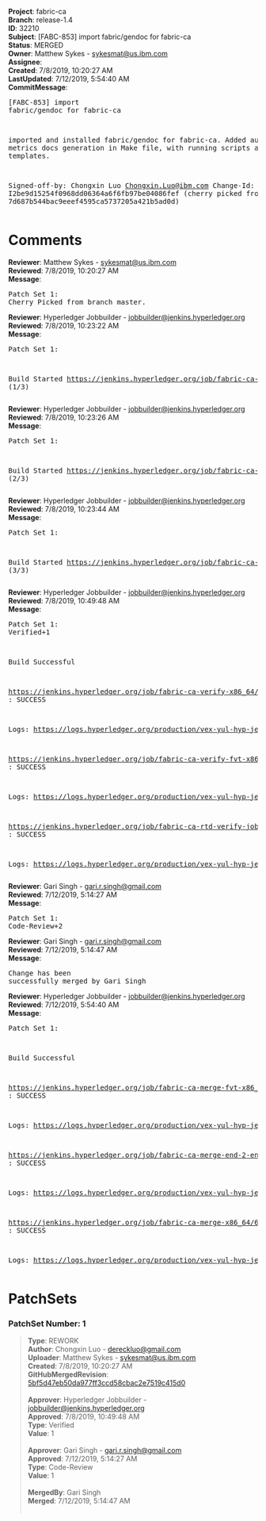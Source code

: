 <strong>Project</strong>: fabric-ca<br><strong>Branch</strong>: release-1.4<br><strong>ID</strong>: 32210<br><strong>Subject</strong>: [FABC-853] import fabric/gendoc for fabric-ca<br><strong>Status</strong>: MERGED<br><strong>Owner</strong>: Matthew Sykes - sykesmat@us.ibm.com<br><strong>Assignee</strong>:<br><strong>Created</strong>: 7/8/2019, 10:20:27 AM<br><strong>LastUpdated</strong>: 7/12/2019, 5:54:40 AM<br><strong>CommitMessage</strong>:<br><pre>[FABC-853] import fabric/gendoc for fabric-ca

imported and installed fabric/gendoc for fabric-ca.
Added automatic metrics docs generation in Make file,
with running scripts and templates.

Signed-off-by: Chongxin Luo <Chongxin.Luo@ibm.com>
Change-Id: I2be9d15254f0968dd06364a6f6fb97be04086fef
(cherry picked from commit 7d687b544bac9eeef4595ca5737205a421b5ad0d)
</pre><h1>Comments</h1><strong>Reviewer</strong>: Matthew Sykes - sykesmat@us.ibm.com<br><strong>Reviewed</strong>: 7/8/2019, 10:20:27 AM<br><strong>Message</strong>: <pre>Patch Set 1: Cherry Picked from branch master.</pre><strong>Reviewer</strong>: Hyperledger Jobbuilder - jobbuilder@jenkins.hyperledger.org<br><strong>Reviewed</strong>: 7/8/2019, 10:23:22 AM<br><strong>Message</strong>: <pre>Patch Set 1:

Build Started https://jenkins.hyperledger.org/job/fabric-ca-verify-x86_64/3785/ (1/3)</pre><strong>Reviewer</strong>: Hyperledger Jobbuilder - jobbuilder@jenkins.hyperledger.org<br><strong>Reviewed</strong>: 7/8/2019, 10:23:26 AM<br><strong>Message</strong>: <pre>Patch Set 1:

Build Started https://jenkins.hyperledger.org/job/fabric-ca-verify-fvt-x86_64/169/ (2/3)</pre><strong>Reviewer</strong>: Hyperledger Jobbuilder - jobbuilder@jenkins.hyperledger.org<br><strong>Reviewed</strong>: 7/8/2019, 10:23:44 AM<br><strong>Message</strong>: <pre>Patch Set 1:

Build Started https://jenkins.hyperledger.org/job/fabric-ca-rtd-verify-job/353/ (3/3)</pre><strong>Reviewer</strong>: Hyperledger Jobbuilder - jobbuilder@jenkins.hyperledger.org<br><strong>Reviewed</strong>: 7/8/2019, 10:49:48 AM<br><strong>Message</strong>: <pre>Patch Set 1: Verified+1

Build Successful 

https://jenkins.hyperledger.org/job/fabric-ca-verify-x86_64/3785/ : SUCCESS

Logs: https://logs.hyperledger.org/production/vex-yul-hyp-jenkins-3/fabric-ca-verify-x86_64/3785

https://jenkins.hyperledger.org/job/fabric-ca-verify-fvt-x86_64/169/ : SUCCESS

Logs: https://logs.hyperledger.org/production/vex-yul-hyp-jenkins-3/fabric-ca-verify-fvt-x86_64/169

https://jenkins.hyperledger.org/job/fabric-ca-rtd-verify-job/353/ : SUCCESS

Logs: https://logs.hyperledger.org/production/vex-yul-hyp-jenkins-3/fabric-ca-rtd-verify-job/353</pre><strong>Reviewer</strong>: Gari Singh - gari.r.singh@gmail.com<br><strong>Reviewed</strong>: 7/12/2019, 5:14:27 AM<br><strong>Message</strong>: <pre>Patch Set 1: Code-Review+2</pre><strong>Reviewer</strong>: Gari Singh - gari.r.singh@gmail.com<br><strong>Reviewed</strong>: 7/12/2019, 5:14:47 AM<br><strong>Message</strong>: <pre>Change has been successfully merged by Gari Singh</pre><strong>Reviewer</strong>: Hyperledger Jobbuilder - jobbuilder@jenkins.hyperledger.org<br><strong>Reviewed</strong>: 7/12/2019, 5:54:40 AM<br><strong>Message</strong>: <pre>Patch Set 1:

Build Successful 

https://jenkins.hyperledger.org/job/fabric-ca-merge-fvt-x86_64/61/ : SUCCESS

Logs: https://logs.hyperledger.org/production/vex-yul-hyp-jenkins-3/fabric-ca-merge-fvt-x86_64/61

https://jenkins.hyperledger.org/job/fabric-ca-merge-end-2-end-x86_64/270/ : SUCCESS

Logs: https://logs.hyperledger.org/production/vex-yul-hyp-jenkins-3/fabric-ca-merge-end-2-end-x86_64/270

https://jenkins.hyperledger.org/job/fabric-ca-merge-x86_64/671/ : SUCCESS

Logs: https://logs.hyperledger.org/production/vex-yul-hyp-jenkins-3/fabric-ca-merge-x86_64/671</pre><h1>PatchSets</h1><h3>PatchSet Number: 1</h3><blockquote><strong>Type</strong>: REWORK<br><strong>Author</strong>: Chongxin Luo - dereckluo@gmail.com<br><strong>Uploader</strong>: Matthew Sykes - sykesmat@us.ibm.com<br><strong>Created</strong>: 7/8/2019, 10:20:27 AM<br><strong>GitHubMergedRevision</strong>: [5bf5d47eb50da977ff3ccd58cbac2e7519c415d0](https://github.com/hyperledger-gerrit-archive/fabric-ca/commit/5bf5d47eb50da977ff3ccd58cbac2e7519c415d0)<br><br><strong>Approver</strong>: Hyperledger Jobbuilder - jobbuilder@jenkins.hyperledger.org<br><strong>Approved</strong>: 7/8/2019, 10:49:48 AM<br><strong>Type</strong>: Verified<br><strong>Value</strong>: 1<br><br><strong>Approver</strong>: Gari Singh - gari.r.singh@gmail.com<br><strong>Approved</strong>: 7/12/2019, 5:14:27 AM<br><strong>Type</strong>: Code-Review<br><strong>Value</strong>: 1<br><br><strong>MergedBy</strong>: Gari Singh<br><strong>Merged</strong>: 7/12/2019, 5:14:47 AM<br><br></blockquote>